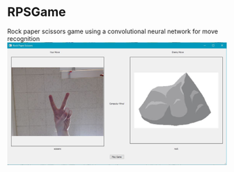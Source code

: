 # RPSGame
Rock paper scissors game using a convolutional neural network for move recognition
![Input page](examples/rps.jpg)
